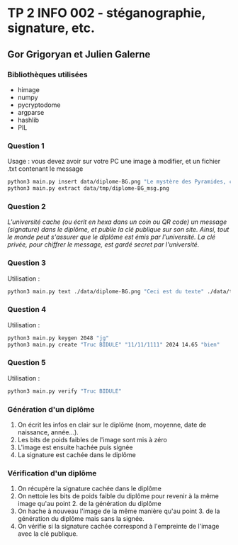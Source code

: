 # TP 2 INFO 002 - stéganographie, signature, etc.

## Gor Grigoryan et Julien Galerne

### Bibliothèques utilisées

- himage
- numpy
- pycryptodome
- argparse
- hashlib
- PIL

### Question 1

Usage : vous devez avoir sur votre PC une image à modifier, et un fichier .txt contenant le message

```sh
python3 main.py insert data/diplome-BG.png "Le mystère des Pyramides, c’est le mystère de la conscience dans laquelle on n’entre pas." data/tmp/diplome-BG_msg.png
python3 main.py extract data/tmp/diplome-BG_msg.png
```

### Question 2

_L'université cache (ou écrit en hexa dans un coin ou QR code) un message (signature) dans le diplôme, et publie la clé publique sur son site. Ainsi, tout le monde peut s'assurer que le diplôme est émis par l'université. La clé privée, pour chiffrer le message, est gardé secret par l'université._

### Question 3
Utilisation :
```sh
python3 main.py text ./data/diplome-BG.png "Ceci est du texte" ./data/tmp/output-text.png
```

### Question 4
Utilisation :
```sh
python3 main.py keygen 2048 "jg"
python3 main.py create "Truc BIDULE" "11/11/1111" 2024 14.65 "bien"
```

### Question 5
Utilisation :
```sh
python3 main.py verify "Truc BIDULE"
```

### Génération d'un diplôme
1. On écrit les infos en clair sur le diplôme (nom, moyenne, date de naissance, année...).
2. Les bits de poids faibles de l'image sont mis à zéro
3. L'image est ensuite hachée puis signée 
4. La signature est cachée dans le diplôme

### Vérification d'un diplôme
1. On récupère la signature cachée dans le diplôme
2. On nettoie les bits de poids faible du diplôme pour revenir à la même image qu'au point 2. de la génération du diplôme
3. On hache à nouveau l'image de la même manière qu'au point 3. de la génération du diplôme mais sans la signée.
4. On vérifie si la signature cachée correspond à l'empreinte de l'image avec la clé publique.